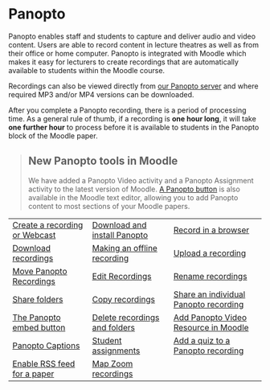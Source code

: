 # Panopto

Panopto enables staff and students to capture and deliver audio and video content. Users are able to record content in lecture theatres as well as from their office or home computer. Panopto is integrated with Moodle which makes it easy for lecturers to create recordings that are automatically available to students within the Moodle course.  

Recordings can also be viewed directly from [our Panopto server](https://waikato.au.panopto.com/) and where required MP3 and/or MP4 versions can be downloaded.

After you complete a Panopto recording, there is a period of processing time.  As a general rule of thumb, if a recording is **one hour long**, it will take **one further hour** to process before it is available to students in the Panopto block of the Moodle paper.

> ## New Panopto tools in Moodle
> We have added a Panopto Video activity and a Panopto Assignment activity to the latest version of Moodle. [A Panopto button](the-panopto-embed-button.md) is also available in the Moodle text editor, allowing you to add Panopto content to most sections of your Moodle papers.

|  |  |  |
| --- | --- | --- |
| [Create a recording or Webcast](https://docsify-this.net/?basePath=https://raw.githubusercontent.com/harlows/eresources/main/Panopto&homepage=create-a-recording-or-webcast.md&sidebar=true&loadSidebar=_sidebar.md#/README) | [Download and install Panopto](https://docsify-this.net/?basePath=https://raw.githubusercontent.com/harlows/eresources/main/Panopto&homepage=download-and-install-panopto.md&sidebar=true&loadSidebar=_sidebar.md#/README) | [Record in a browser](https://docsify-this.net/?basePath=https://raw.githubusercontent.com/harlows/eresources/main/Panopto&homepage=record-in-a-browser.md&sidebar=true&loadSidebar=_sidebar.md&sidebar=true&loadSidebar=_sidebar.md#/README) |
| [Download recordings](https://docsify-this.net/?basePath=https://raw.githubusercontent.com/harlows/eresources/main/Panopto&homepage=download-recordings.md&sidebar=true&loadSidebar=_sidebar.md#/README) | [Making‌ ‌an‌ ‌offline‌ ‌recording‌](https://docsify-this.net/?basePath=https://raw.githubusercontent.com/harlows/eresources/main/Panopto&homepage=making-an-offline-recording.md&sidebar=true&loadSidebar=_sidebar.md#/README) | [Upload a recording](https://docsify-this.net/?basePath=https://raw.githubusercontent.com/harlows/eresources/main/Panopto&homepage=upload-a-recording.md&sidebar=true&loadSidebar=_sidebar.md#/README) |
| [Move Panopto Recordings](https://docsify-this.net/?basePath=https://raw.githubusercontent.com/harlows/eresources/main/Panopto&homepage=move-panopto-recordings.md&sidebar=true&loadSidebar=_sidebar.md#/README) | [Edit Recordings](https://docsify-this.net/?basePath=https://raw.githubusercontent.com/harlows/eresources/main/Panopto&homepage=edit-recordings.md&sidebar=true&loadSidebar=_sidebar.md#/README) | [Rename recordings](https://docsify-this.net/?basePath=https://raw.githubusercontent.com/harlows/eresources/main/Panopto&homepage=rename-recordings.md&sidebar=true&loadSidebar=_sidebar.md#/README) |
| [Share folders](https://docsify-this.net/?basePath=https://raw.githubusercontent.com/harlows/eresources/main/Panopto&homepage=share-folders.md&sidebar=true&loadSidebar=_sidebar.md#/README) | <a href="https://support.panopto.com/s/article/merge-and-copy-1" target="_blank">Copy recordings</a> | [Share an individual Panopto recording](https://docsify-this.net/?basePath=https://raw.githubusercontent.com/harlows/eresources/main/Panopto&homepage=share-an-individual-panopto-recording.md&sidebar=true&loadSidebar=_sidebar.md#/README) |
| [The Panopto embed button](https://docsify-this.net/?basePath=https://raw.githubusercontent.com/harlows/eresources/main/Panopto&homepage=the-panopto-embed-button.md&sidebar=true&loadSidebar=_sidebar.md#/README) | [Delete recordings and folders](https://docsify-this.net/?basePath=https://raw.githubusercontent.com/harlows/eresources/main/Panopto&homepage=delete-recordings-folders.md&sidebar=true&loadSidebar=_sidebar.md#/README) | [Add Panopto Video Resource in Moodle](https://docsify-this.net/?basePath=https://raw.githubusercontent.com/harlows/eresources/main/Panopto&homepage=add-panopto-video-resource-in-moodle.md&sidebar=true&loadSidebar=_sidebar.md#/README) |
| [Panopto Captions](https://docsify-this.net/?basePath=https://raw.githubusercontent.com/harlows/eresources/main/Panopto&homepage=panopto-captions.md&sidebar=true&loadSidebar=_sidebar.md#/README) | [Student assignments](https://docsify-this.net/?basePath=https://raw.githubusercontent.com/harlows/eresources/main/Panopto&homepage=student-assignments.md&sidebar=true&loadSidebar=_sidebar.md#/README) | [Add a quiz to a Panopto recording](https://docsify-this.net/?basePath=https://raw.githubusercontent.com/harlows/eresources/main/Panopto&homepage=adding-a-quiz.md&sidebar=true&loadSidebar=_sidebar.md#/README) |
| [Enable RSS feed for a paper](https://docsify-this.net/?basePath=https://raw.githubusercontent.com/harlows/eresources/main/Panopto&homepage=enabling-RSS-feed.md&sidebar=true&loadSidebar=_sidebar.md#/README) | [Map Zoom recordings](https://docsify-this.net/?basePath=https://raw.githubusercontent.com/harlows/eresources/main/Panopto&homepage=map-zoom-recordings.md&sidebar=true&loadSidebar=_sidebar.md#/README) |
